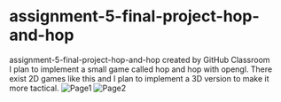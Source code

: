 # assignment-5-final-project-hop-and-hop
assignment-5-final-project-hop-and-hop created by GitHub Classroom \
I plan to implement a small game called hop and hop with opengl. There exist 2D games like this and I plan to implement a 3D version to make it more tactical.
![Page1](https://user-images.githubusercontent.com/88808900/202354348-943066a1-fe2f-4200-b740-94a096ff31ea.png)
![Page2](https://user-images.githubusercontent.com/88808900/202354363-0c6efe22-32c1-4666-97c9-e69b5d0a890a.png)
